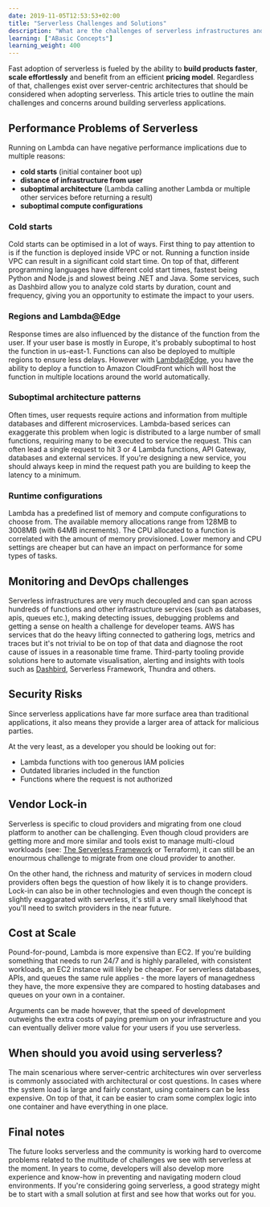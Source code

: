 ```yaml
---
date: 2019-11-05T12:53:53+02:00
title: "Serverless Challenges and Solutions"
description: "What are the challenges of serverless infrastructures and how to overcome them?"
learning: ["ABasic Concepts"]
learning_weight: 400
---
```


Fast adoption of serverless is fueled by the ability to **build products faster**, **scale effortlessly** and benefit from an efficient **pricing model**. Regardless of that, challenges exist over server-centric architectures that should be considered when adopting serverless. This article tries to outline the main challenges and concerns around building serverless applications.

## Performance Problems of Serverless

Running on Lambda can have negative performance implications due to multiple reasons:

  * **cold starts** (initial container boot up)
  * **distance of infrastructure from user**
  * **suboptimal architecture** (Lambda calling another Lambda or multiple other services before returning a result)
  * **suboptimal compute configurations**

### Cold starts

Cold starts can be optimised in a lot of ways. First thing to pay attention to is if the function is deployed inside VPC or not. Running a function inside VPC can result in a significant cold start time. On top of that, different programming languages have different cold start times, fastest being Python and Node.js and slowest being .NET and Java. Some services, such as Dashbird allow you to analyze cold starts by duration, count and frequency, giving you an opportunity to estimate the impact to your
users.

### Regions and Lambda@Edge

Response times are also influenced by the distance of the function from the user. If your user base is mostly in Europe, it's probably suboptimal to host the function in us-east-1. Functions can also be deployed to multiple regions to ensure less delays. However with <a href='https://aws.amazon.com/lambda/edge/' target='_blank'>Lambda@Edge</a>, you have the ability to deploy a function to Amazon CloudFront which will host the function in multiple locations around the world automatically.

### Suboptimal architecture patterns

Often times, user requests require actions and information from multiple databases and different microservices. Lambda-based serices can exaggerate this problem when logic is distributed to a large number of small functions, requiring many to be executed to service the request. This can often lead a single request to hit 3 or 4 Lambda functions, API Gateway, databases and external services. If you're designing a new service, you should always keep in mind the request path you are
building to keep the latency to a minimum.

### Runtime configurations

Lambda has a predefined list of memory and compute configurations to choose from. The available memory allocations range from 128MB to 3008MB (with 64MB increments). The CPU allocated to a function is correlated with the amount of memory provisioned. Lower memory and CPU settings are cheaper but can have an impact on performance for some types of tasks.

## Monitoring and DevOps challenges

Serverless infrastructures are very much decoupled and can span across hundreds of functions and other infrastructure services (such as databases, apis, queues etc.), making detecting issues, debugging problems and getting a sense on health a challenge for developer teams. AWS has services that do the heavy lifting connected to gathering logs, metrics and traces but it's not trivial to be on top of that data and diagnose the root cause of issues in a reasonable time frame. Third-party tooling provide solutions here to automate visualisation, alerting and insights  with tools such as <a href='https://dashbird.io' target='_blank'>Dashbird</a>, Serverless Framework, Thundra and others.

## Security Risks

Since serverless applications have far more surface area than traditional applications, it also means they provide a larger area of attack for malicious parties.

At the very least, as a developer you should be looking out for:

  * Lambda functions with too generous IAM policies
  * Outdated libraries included in the function
  * Functions where the request is not authorized

## Vendor Lock-in

Serverless is specific to cloud providers and migrating from one cloud platform to another can be challenging. Even though cloud providers are getting more and more similar and tools exist to manage multi-cloud workloads (see: <a href='https://serverless.com' target='_blank'>The Serverless Framework</a> or Terraform), it can still be an enourmous challenge to migrate from one cloud provider to another.

On the other hand, the richness and maturity of services in modern cloud providers often begs the question of how likely it is to change providers. Lock-in can also be in other technologies and even though the concept is slightly exaggarated with serverless, it's  still a very small likelyhood that you'll need to switch providers in the near future.

## Cost at Scale

Pound-for-pound, Lambda is more expensive than EC2. If you're building something that needs to run 24/7 and is highly paralleled, with consistent workloads, an EC2 instance will likely be cheaper. For serverless databases, APIs, and queues the same rule applies - the more layers of managedness they have, the more expensive they are compared to hosting databases and queues on your own in a container.


Arguments can be made however, that the speed of development outweighs the extra costs of paying premium on your infrastructure and you can eventually deliver more value for your users if you use serverless.

## When should you avoid using serverless?

The main scenarious where server-centric architectures win over serverless is commonly associated with architectural or cost questions. In cases where the system load is large and fairly constant, using containers can be less expensive. On top of that, it can be easier to cram some complex logic into one container and have everything in one place.

## Final notes

The future looks serverless and the community is working hard to overcome problems related to the multitude of challenges we see with serverless at the moment. In years to come, developers will also develop more experience and know-how in preventing and navigating modern cloud environments. If you're considering going serverless, a good strategy might be to start with a small solution at first and see how that works out for you.

